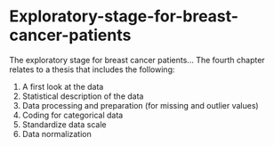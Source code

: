 # Exploratory-stage-for-breast-cancer-patients
The exploratory stage for breast cancer patients... The fourth chapter relates to a thesis that includes the following:
1. A first look at the data
2. Statistical description of the data
3. Data processing and preparation (for missing and outlier values)
4. Coding for categorical data
5. Standardize data scale
6. Data normalization
